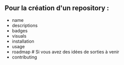## Pour la création d'un repository : 
- name
- descriptions
- badges
- visuals
- installation 
- usage
- roadmap # Si vous avez des idées de sorties à venir
- contributing
